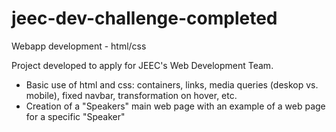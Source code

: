 # jeec-dev-challenge-completed
Webapp development - html/css

Project developed to apply for JEEC's Web Development Team.

- Basic use of html and css: containers, links, media queries (deskop vs. mobile), fixed navbar, transformation on hover, etc.
- Creation of a "Speakers" main web page with an example of a web page for a specific "Speaker"
